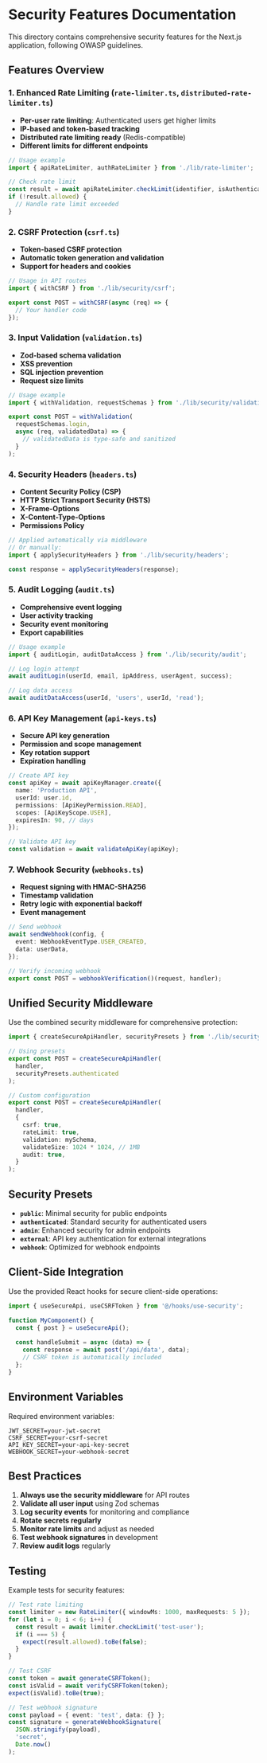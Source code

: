 # Security Features Documentation

This directory contains comprehensive security features for the Next.js application, following OWASP guidelines.

## Features Overview

### 1. Enhanced Rate Limiting (`rate-limiter.ts`, `distributed-rate-limiter.ts`)

- **Per-user rate limiting**: Authenticated users get higher limits
- **IP-based and token-based tracking**
- **Distributed rate limiting ready** (Redis-compatible)
- **Different limits for different endpoints**

```typescript
// Usage example
import { apiRateLimiter, authRateLimiter } from './lib/rate-limiter';

// Check rate limit
const result = await apiRateLimiter.checkLimit(identifier, isAuthenticated);
if (!result.allowed) {
  // Handle rate limit exceeded
}
```

### 2. CSRF Protection (`csrf.ts`)

- **Token-based CSRF protection**
- **Automatic token generation and validation**
- **Support for headers and cookies**

```typescript
// Usage in API routes
import { withCSRF } from './lib/security/csrf';

export const POST = withCSRF(async (req) => {
  // Your handler code
});
```

### 3. Input Validation (`validation.ts`)

- **Zod-based schema validation**
- **XSS prevention**
- **SQL injection prevention**
- **Request size limits**

```typescript
// Usage example
import { withValidation, requestSchemas } from './lib/security/validation';

export const POST = withValidation(
  requestSchemas.login,
  async (req, validatedData) => {
    // validatedData is type-safe and sanitized
  }
);
```

### 4. Security Headers (`headers.ts`)

- **Content Security Policy (CSP)**
- **HTTP Strict Transport Security (HSTS)**
- **X-Frame-Options**
- **X-Content-Type-Options**
- **Permissions Policy**

```typescript
// Applied automatically via middleware
// Or manually:
import { applySecurityHeaders } from './lib/security/headers';

const response = applySecurityHeaders(response);
```

### 5. Audit Logging (`audit.ts`)

- **Comprehensive event logging**
- **User activity tracking**
- **Security event monitoring**
- **Export capabilities**

```typescript
// Usage example
import { auditLogin, auditDataAccess } from './lib/security/audit';

// Log login attempt
await auditLogin(userId, email, ipAddress, userAgent, success);

// Log data access
await auditDataAccess(userId, 'users', userId, 'read');
```

### 6. API Key Management (`api-keys.ts`)

- **Secure API key generation**
- **Permission and scope management**
- **Key rotation support**
- **Expiration handling**

```typescript
// Create API key
const apiKey = await apiKeyManager.create({
  name: 'Production API',
  userId: user.id,
  permissions: [ApiKeyPermission.READ],
  scopes: [ApiKeyScope.USER],
  expiresIn: 90, // days
});

// Validate API key
const validation = await validateApiKey(apiKey);
```

### 7. Webhook Security (`webhooks.ts`)

- **Request signing with HMAC-SHA256**
- **Timestamp validation**
- **Retry logic with exponential backoff**
- **Event management**

```typescript
// Send webhook
await sendWebhook(config, {
  event: WebhookEventType.USER_CREATED,
  data: userData,
});

// Verify incoming webhook
export const POST = webhookVerification()(request, handler);
```

## Unified Security Middleware

Use the combined security middleware for comprehensive protection:

```typescript
import { createSecureApiHandler, securityPresets } from './lib/security';

// Using presets
export const POST = createSecureApiHandler(
  handler,
  securityPresets.authenticated
);

// Custom configuration
export const POST = createSecureApiHandler(
  handler,
  {
    csrf: true,
    rateLimit: true,
    validation: mySchema,
    validateSize: 1024 * 1024, // 1MB
    audit: true,
  }
);
```

## Security Presets

- **`public`**: Minimal security for public endpoints
- **`authenticated`**: Standard security for authenticated users
- **`admin`**: Enhanced security for admin endpoints
- **`external`**: API key authentication for external integrations
- **`webhook`**: Optimized for webhook endpoints

## Client-Side Integration

Use the provided React hooks for secure client-side operations:

```typescript
import { useSecureApi, useCSRFToken } from '@/hooks/use-security';

function MyComponent() {
  const { post } = useSecureApi();
  
  const handleSubmit = async (data) => {
    const response = await post('/api/data', data);
    // CSRF token is automatically included
  };
}
```

## Environment Variables

Required environment variables:

```env
JWT_SECRET=your-jwt-secret
CSRF_SECRET=your-csrf-secret
API_KEY_SECRET=your-api-key-secret
WEBHOOK_SECRET=your-webhook-secret
```

## Best Practices

1. **Always use the security middleware** for API routes
2. **Validate all user input** using Zod schemas
3. **Log security events** for monitoring and compliance
4. **Rotate secrets regularly**
5. **Monitor rate limits** and adjust as needed
6. **Test webhook signatures** in development
7. **Review audit logs** regularly

## Testing

Example tests for security features:

```typescript
// Test rate limiting
const limiter = new RateLimiter({ windowMs: 1000, maxRequests: 5 });
for (let i = 0; i < 6; i++) {
  const result = await limiter.checkLimit('test-user');
  if (i === 5) {
    expect(result.allowed).toBe(false);
  }
}

// Test CSRF
const token = await generateCSRFToken();
const isValid = await verifyCSRFToken(token);
expect(isValid).toBe(true);

// Test webhook signature
const payload = { event: 'test', data: {} };
const signature = generateWebhookSignature(
  JSON.stringify(payload),
  'secret',
  Date.now()
);
```